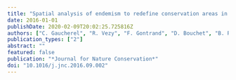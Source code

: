 ```yaml
---
title: "Spatial analysis of endemism to redefine conservation areas in Western Ghats (India)"
date: 2016-01-01
publishDate: 2020-02-09T20:02:25.725816Z
authors: ["C. Gaucherel", "R. Vezy", "F. Gontrand", "D. Bouchet", "B. R. Ramesh"]
publication_types: ["2"]
abstract: ""
featured: false
publication: "*Journal for Nature Conservation*"
doi: "10.1016/j.jnc.2016.09.002"
---
```


